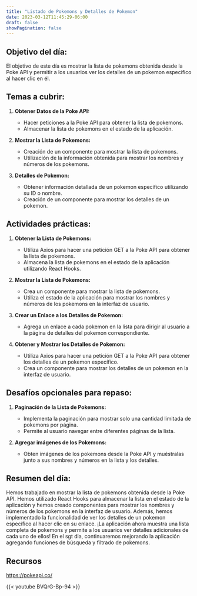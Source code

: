 ```yaml
---
title: "Listado de Pokemons y Detalles de Pokemon"
date: 2023-03-12T11:45:29-06:00
draft: false
showPagination: false
---
```

## Objetivo del día:
El objetivo de este día es mostrar la lista de pokemons obtenida desde la Poke API y permitir a los usuarios ver los detalles de un pokemon específico al hacer clic en él.

## Temas a cubrir:

1. **Obtener Datos de la Poke API:**
   - Hacer peticiones a la Poke API para obtener la lista de pokemons.
   - Almacenar la lista de pokemons en el estado de la aplicación.

2. **Mostrar la Lista de Pokemons:**
   - Creación de un componente para mostrar la lista de pokemons.
   - Utilización de la información obtenida para mostrar los nombres y números de los pokemons.

3. **Detalles de Pokemon:**
   - Obtener información detallada de un pokemon específico utilizando su ID o nombre.
   - Creación de un componente para mostrar los detalles de un pokemon.

## Actividades prácticas:

1. **Obtener la Lista de Pokemons:**
   - Utiliza Axios para hacer una petición GET a la Poke API para obtener la lista de pokemons.
   - Almacena la lista de pokemons en el estado de la aplicación utilizando React Hooks.

2. **Mostrar la Lista de Pokemons:**
   - Crea un componente para mostrar la lista de pokemons.
   - Utiliza el estado de la aplicación para mostrar los nombres y números de los pokemons en la interfaz de usuario.

3. **Crear un Enlace a los Detalles de Pokemon:**
   - Agrega un enlace a cada pokemon en la lista para dirigir al usuario a la página de detalles del pokemon correspondiente.

4. **Obtener y Mostrar los Detalles de Pokemon:**
   - Utiliza Axios para hacer una petición GET a la Poke API para obtener los detalles de un pokemon específico.
   - Crea un componente para mostrar los detalles de un pokemon en la interfaz de usuario.

## Desafíos opcionales para repaso:

1. **Paginación de la Lista de Pokemons:**
   - Implementa la paginación para mostrar solo una cantidad limitada de pokemons por página.
   - Permite al usuario navegar entre diferentes páginas de la lista.

2. **Agregar imágenes de los Pokemons:**
   - Obten imágenes de los pokemons desde la Poke API y muéstralas junto a sus nombres y números en la lista y los detalles.

## Resumen del día:
Hemos trabajado en mostrar la lista de pokemons obtenida desde la Poke API. Hemos utilizado React Hooks para almacenar la lista en el estado de la aplicación y hemos creado componentes para mostrar los nombres y números de los pokemons en la interfaz de usuario. Además, hemos implementado la funcionalidad de ver los detalles de un pokemon específico al hacer clic en su enlace. ¡La aplicación ahora muestra una lista completa de pokemons y permite a los usuarios ver detalles adicionales de cada uno de ellos! En el sgt dia, continuaremos mejorando la aplicación agregando funciones de búsqueda y filtrado de pokemons.

## Recursos

https://pokeapi.co/

{{< youtube BVQrG-Bp-94 >}}
